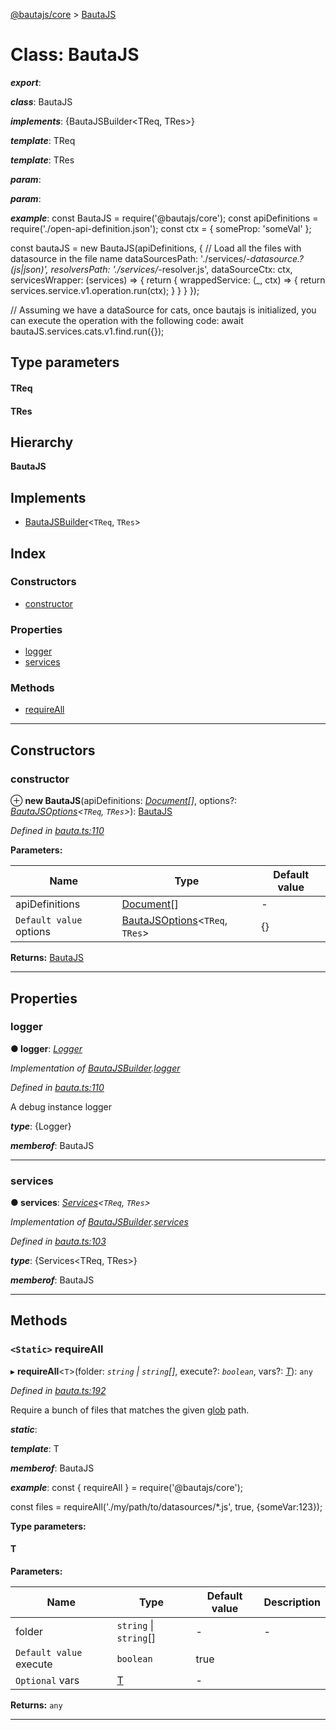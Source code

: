 [@bautajs/core](../README.md) > [BautaJS](../classes/bautajs.md)

# Class: BautaJS

*__export__*: 

*__class__*: BautaJS

*__implements__*: {BautaJSBuilder<TReq, TRes>}

*__template__*: TReq

*__template__*: TRes

*__param__*: 

*__param__*: 

*__example__*: const BautaJS = require('@bautajs/core'); const apiDefinitions = require('./open-api-definition.json'); const ctx = { someProp: 'someVal' };

const bautaJS = new BautaJS(apiDefinitions, { // Load all the files with datasource in the file name dataSourcesPath: './services/_\-datasource.?(js\|json)', resolversPath: './services/_\-resolver.js', dataSourceCtx: ctx, servicesWrapper: (services) => { return { wrappedService: (\_, ctx) => { return services.service.v1.operation.run(ctx); } } } });

// Assuming we have a dataSource for cats, once bautajs is initialized, you can execute the operation with the following code: await bautaJS.services.cats.v1.find.run({});

## Type parameters
#### TReq 
#### TRes 
## Hierarchy

**BautaJS**

## Implements

* [BautaJSBuilder](../interfaces/bautajsbuilder.md)<`TReq`, `TRes`>

## Index

### Constructors

* [constructor](bautajs.md#constructor)

### Properties

* [logger](bautajs.md#logger)
* [services](bautajs.md#services)

### Methods

* [requireAll](bautajs.md#requireall)

---

## Constructors

<a id="constructor"></a>

###  constructor

⊕ **new BautaJS**(apiDefinitions: *[Document](../#document)[]*, options?: *[BautaJSOptions](../interfaces/bautajsoptions.md)<`TReq`, `TRes`>*): [BautaJS](bautajs.md)

*Defined in [bauta.ts:110](https://github.axa.com/Digital/bauta-nodejs/blob/9a199d7/packages/bautajs/src/bauta.ts#L110)*

**Parameters:**

| Name | Type | Default value |
| ------ | ------ | ------ |
| apiDefinitions | [Document](../#document)[] | - |
| `Default value` options | [BautaJSOptions](../interfaces/bautajsoptions.md)<`TReq`, `TRes`> |  {} |

**Returns:** [BautaJS](bautajs.md)

___

## Properties

<a id="logger"></a>

###  logger

**● logger**: *[Logger](../interfaces/logger.md)*

*Implementation of [BautaJSBuilder](../interfaces/bautajsbuilder.md).[logger](../interfaces/bautajsbuilder.md#logger)*

*Defined in [bauta.ts:110](https://github.axa.com/Digital/bauta-nodejs/blob/9a199d7/packages/bautajs/src/bauta.ts#L110)*

A debug instance logger

*__type__*: {Logger}

*__memberof__*: BautaJS

___
<a id="services"></a>

###  services

**● services**: *[Services](../#services)<`TReq`, `TRes`>*

*Implementation of [BautaJSBuilder](../interfaces/bautajsbuilder.md).[services](../interfaces/bautajsbuilder.md#services)*

*Defined in [bauta.ts:103](https://github.axa.com/Digital/bauta-nodejs/blob/9a199d7/packages/bautajs/src/bauta.ts#L103)*

*__type__*: {Services<TReq, TRes>}

*__memberof__*: BautaJS

___

## Methods

<a id="requireall"></a>

### `<Static>` requireAll

▸ **requireAll**<`T`>(folder: *`string` \| `string`[]*, execute?: *`boolean`*, vars?: *[T]()*): `any`

*Defined in [bauta.ts:192](https://github.axa.com/Digital/bauta-nodejs/blob/9a199d7/packages/bautajs/src/bauta.ts#L192)*

Require a bunch of files that matches the given [glob](https://github.com/isaacs/node-glob) path.

*__static__*: 

*__template__*: T

*__memberof__*: BautaJS

*__example__*: const { requireAll } = require('@bautajs/core');

const files = requireAll('./my/path/to/datasources/\*.js', true, {someVar:123});

**Type parameters:**

#### T 
**Parameters:**

| Name | Type | Default value | Description |
| ------ | ------ | ------ | ------ |
| folder | `string` \| `string`[] | - |  \- |
| `Default value` execute | `boolean` | true |
| `Optional` vars | [T]() | - |

**Returns:** `any`

___

